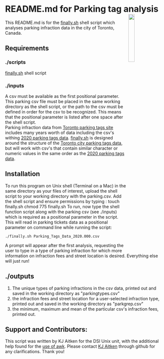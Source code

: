 # README.md for Parking tag analysis          <img mg align="right" src="https://user-images.githubusercontent.com/13381429/200181080-fdca823f-52f0-433b-b4b4-32e6391cdc60.png" width=20% height=20%>

This README.md is for the [finally.sh](https://github.com/kjaitken/git_repo/blob/main/finally.sh) shell script which analyses parking infraction data in the city of Toronto, Canada. 

## Requirements  

### ./scripts
[finally.sh](https://github.com/kjaitken/git_repo/blob/main/finally.sh) shell script

### ./inputs 
A csv must be available as the first positional parameter. This parking csv file must be placed in the same working directory as the shell script, or the path to the csv must be defined in order for the csv to be recognized. This means that the positional parameter is listed after one space after the shell script.  
Parking infraction data from [Toronto parking tags site](https://open.toronto.ca/dataset/parking-tickets/) includes many years worth of data including the csv's withing [2020 parking tags data](https://ckan0.cf.opendata.inter.prod-toronto.ca/dataset/8c233bc2-1879-44ff-a0e4-9b69a9032c54/resource/0d26a209-6e61-4154-9d7-8a6ad0e2d14d/download/parking-tickets-2020.zip). [finally.sh](https://github.com/kjaitken/git_repo/blob/main/finally.sh) is designed around the structure of the [Toronto city parking tags data](https://open.toronto.ca/dataset/parking-tickets/), but will work with csv's that contain similar character or numeric values in the same order as the [2020 parking tags data](https://ckan0.cf.opendata.inter.prod-toronto.ca/dataset/8c233bc2-1879-44ff-a0e4-9b69a9032c54/resource/0d26a209-6e61-4154-9d70-8a6ad0e2d14d/download/parking-tickets-2020.zip). 

## Installation <object data="https://img.shields.io/static/v1?label=Question&message=Unanswered&color=lightgrey&link=https://stackoverflow.com/&link=https://stackoverflow.com/questions/66716288/embedding-shields-io-badge-html-in-github-readme-rst"></object>

To run this program on Unix shell (Terminal on a Mac) in the same directory as your files of interest, upload the shell script to your working directory with the parking.csv.
Add the shell script and ensure permissions by typing : 
    touch finally.sh
    chmod 775 finally.sh
To run, now type the shell function script along with the parking csv (see ./inputs) which is required as a positional parameter in the script. This will read in parking tickets data as a positional parameter on command line while running the script: 
    
    ./finally.sh Parking_Tags_Data_2020.000.csv
  
A prompt will appear after the first analysis, requesting the user to type in a type of parking infraction for which more information on infraction fees and street location is desired. 
Everything else will just run!

## ./outputs
  1. The unique types of parking infractions in the csv data, printed out and saved in the working directory as "parkingtypes.csv"
  2. the infraction fees and street location for a user-selected infraction type, printed out and saved in the working directory as "parkgrep.csv"
  3. the minimum, maximum and mean of the particular csv's infraction fees, printed out.
  
## Support and Contributors: 
 
This script was written by KJ Aitken for the DSI Unix unit, with the additional help found for the [use of awk](https://stackoverflow.com/questions/214363/whats-the-quickest-way-to-get-the-mean-of-a-set-of-numbers-from-the-command-lin). Please contact [KJ Aitken](https://github.com/kjaitken) through github for any clarifications. Thank you!
